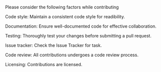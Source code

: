 Please consider the following factors while contributing

Code style:
Maintain a consistent code style for readibility.

Documentation:
Ensure well-documented code for effective collaboration.

Testing:
Thoroughly test your changes before submitting a pull request.

Issue tracker:
Check the Issue Tracker for task.

Code review:
All contributions undergoes a code review process.

Licensing:
Contributions are licensed.
